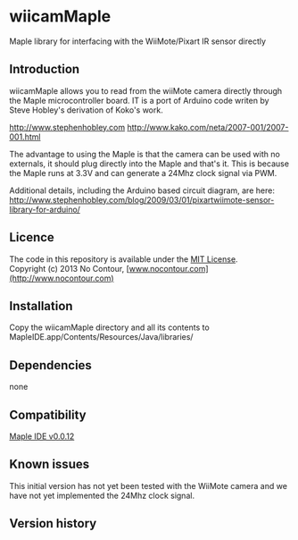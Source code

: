 wiicamMaple
===========

Maple library for interfacing with the WiiMote/Pixart IR sensor directly


Introduction
------------
wiicamMaple allows you to read from the wiiMote camera directly through the Maple microcontroller board. IT is a port of Arduino code writen by Steve Hobley's derivation of Koko's work.

http://www.stephenhobley.com
http://www.kako.com/neta/2007-001/2007-001.html

The advantage to using the Maple is that the camera can be used with no externals, it should plug directly into the Maple and that's it. This is because the Maple runs at 3.3V and can generate a 24Mhz clock signal via PWM.

Additional details, including the Arduino based circuit diagram, are here: http://www.stephenhobley.com/blog/2009/03/01/pixartwiimote-sensor-library-for-arduino/


Licence
-------
The code in this repository is available under the [MIT License](https://secure.wikimedia.org/wikipedia/en/wiki/Mit_license).  
Copyright (c) 2013 No Contour, [www.nocontour.com](http://www.nocontour.com)


Installation
------------
Copy the wiicamMaple directory and all its contents to MapleIDE.app/Contents/Resources/Java/libraries/


Dependencies
------------
none

Compatibility
------------
[Maple IDE v0.0.12](http://leaflabs.com/docs/maple-ide-install.html#maple-ide-install)


Known issues
------------
This initial version has not yet been tested with the WiiMote camera and we have not yet implemented the 24Mhz clock signal.

Version history
------------
